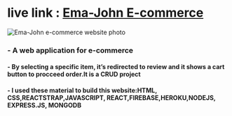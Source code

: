 # live link : [Ema-John E-commerce]([https://ema-john-react-firebase.web.app/](https://ema-john-react-website-project.netlify.app/))


![Ema-John e-commerce website photo](https://i.ibb.co/jh0kHvr/ema-john-screen.png)

### - A web application for e-commerce
#### - By selecting a specific item,  it’s redirected to review and  it shows a cart button to procceed order.It is a CRUD project
#### - I used these material to build this website:HTML, CSS,REACTSTRAP,JAVASCRIPT, REACT,FIREBASE,HEROKU,NODEJS, EXPRESS.JS, MONGODB




